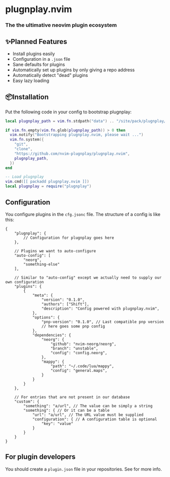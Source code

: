 # plugnplay.nvim
### The the ultimative neovim plugin ecosystem

## ✨Planned Features 
- Install plugins easily
- Configuration in a `.json` file
- Sane defaults for plugins
- Automatically set up plugins by only giving a repo address
- Automatically detect "dead" plugins
- Easy lazy loading

## 📦Installation

Put the following code in your config to bootstrap plugnplay:
```lua
local plugnplay_path = vim.fn.stdpath("data") .. "/site/pack/plugnplay/opt/plugnplay.nvim"

if vim.fn.empty(vim.fn.glob(plugnplay_path)) > 0 then
  vim.notify("Bootstrapping plugnplay.nvim, please wait ...")
  vim.fn.system({
    "git",
    "clone",
    "https://github.com/nvim-plugnplay/plugnplay.nvim",
    plugnplay_path,
  })
end

-- Load plugnplay
vim.cmd([[ packadd plugnplay.nvim ]])
local plugnplay = require("plugnplay")
```

## Configuration
You configure plugins in the `cfg.jsonc` file.
The structure of a config is like this:

```jsonc
{
    "plugnplay": {
        // Configuration for plugnplay goes here
    },
    
    // Plugins we want to auto-configure
    "auto-config": [
        "neorg",
        "something-else"
    ],

    // Similar to "auto-config" except we actually need to supply our own configuration
    "plugins": {
        {
            "meta": {
                "version": "0.1.0",
                "authors": ["Shift"],
                "description": "Config powered with plugnplay.nvim",
            },
            "options": {
                "pnp-version": "0.1.0", // Last compatible pnp version
                // here goes some pnp config
            },
            "dependencies": {
                "neorg": {
                    "github": "nvim-neorg/neorg",
                    "branch": "unstable",
                    "config": "config.neorg",
                },
                "mappy": {
                    "path": "~/.code/lua/mappy",
                    "config": "general.maps",
                }
            }
        }
    },

    // For entries that are not present in our database
    "custom": {
        "something": "a/url", // The value can be simply a string
        "something": { // Or it can be a table
            "url": "a/url", // The URL value must be supplied
            "configuration": { // A configuration table is optional
                "key": "value"
            }
        }
    }
}
```

## For plugin developers
You should create a `plugin.json` file in your repositories.
See <link to correct lines in specs.norg> for more info.
